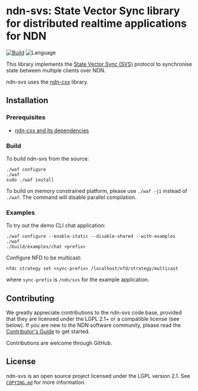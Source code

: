 # ndn-svs: State Vector Sync library for distributed realtime applications for NDN

[![Build](https://github.com/named-data/ndn-svs/actions/workflows/build.yml/badge.svg)](https://github.com/named-data/ndn-svs/actions/workflows/build.yml)
![Language](https://img.shields.io/badge/C%2B%2B-17-blue)

This library implements the [State Vector Sync (SVS)](https://named-data.github.io/StateVectorSync/)
protocol to synchronise state between multiple clients over NDN.

ndn-svs uses the [ndn-cxx](https://github.com/named-data/ndn-cxx) library.

## Installation

### Prerequisites

* [ndn-cxx and its dependencies](https://named-data.net/doc/ndn-cxx/current/INSTALL.html)

### Build

To build ndn-svs from the source:

    ./waf configure
    ./waf
    sudo ./waf install

To build on memory constrained platform, please use `./waf -j1` instead of `./waf`. The
command will disable parallel compilation.

### Examples

To try out the demo CLI chat application:

    ./waf configure --enable-static --disable-shared --with-examples
    ./waf
    ./build/examples/chat <prefix>

Configure NFD to be multicast:

    nfdc strategy set <sync-prefix> /localhost/nfd/strategy/multicast

where `sync-prefix` is `/ndn/svs` for the example application.

## Contributing

We greatly appreciate contributions to the ndn-svs code base, provided that they are
licensed under the LGPL 2.1+ or a compatible license (see below).
If you are new to the NDN software community, please read the
[Contributor's Guide](https://github.com/named-data/.github/blob/master/CONTRIBUTING.md)
to get started.

Contributions are welcome through GitHub.

## License

ndn-svs is an open source project licensed under the LGPL version 2.1.
See [`COPYING.md`](COPYING.md) for more information.
